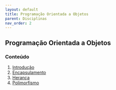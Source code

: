 ```yaml
---
layout: default
title: Programação Orientada a Objetos
parent: Disciplinas
nav_order: 2
---
```


## Programação Orientada a Objetos

### Conteúdo

1. [Introdução](/content/poo/1-introducao.html)
2. [Encapsulamento](/content/poo/2-encapsulamento.html)
3. [Herança](/content/poo/3-heranca.html)
4. [Polimorfismo](/content/poo/4-polimorfismo.html)
